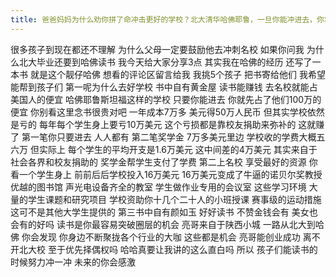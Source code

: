 ```yaml
---
title: 爸爸妈妈为什么劝你拼了命冲击更好的学校？北大清华哈佛耶鲁，一旦你能冲进去，你将看到不一样的世界。少年，正当努力时!加油！
---
```

很多孩子到现在都还不理解
为什么父母一定要鼓励他去冲刺名校
如果你问我
为什么北大毕业还要到哈佛读书
我今天给大家分享3点
其实我在哈佛的经历
还写了一本书
就是这个靓仔哈佛
想看的评论区留言给我
我挑5个孩子
把书寄给他们
我希望能帮到孩子们
第一呢为什么去好学校
书中自有黄金屋
读书能赚钱
去名校就能占美国人的便宜
哈佛耶鲁斯坦福这样的学校
只要你能进去
你就先占了他们100万的便宜
你别看这里念书很贵对吧
一年成本7万多
美元得50万人民币
但其实学校依然是亏的
每年每个学生身上要亏10万美元
这个亏损都是靠校友捐助来弥补的
这就赚了
第一笔你只要进去
人人都有
第二笔奖学金
7万多美元里边
学校收的学费大概五六万
但实际上
每个学生的平均开支是1.6万美元
这中间差的4万美元
其实来自于社会各界和校友捐助的
奖学金帮学生支付了学费
第二上名校
享受最好的资源
你看一个学生身上
前前后后学校投入16万美元
16万美元变成了牛逼的诺贝尔奖教授
优越的图书馆
声光电设备齐全的教室
学生做作业专用的会议室
这些学习环境
大量的学生课题和研究项目
学校资助你十几个二十人的小班授课
赛事级的运动措施
这可不是其他大学生提供的
第三书中自有颜如玉
好好读书
不赞金钱会有
美女也会有的好吗
读书是你最容易突破圈层的机会
亮哥来自于陕西小城
一路从北大到哈佛
你会发现
你身边不断聚拢各个行业的大咖
这些都是机会
亮哥能创业成功
离不开北大校
至于优先择偶权吗
哈哈真要让我讲的这么直白吗
所以
孩子们能读书的时候努力冲一冲
未来的你会感激
